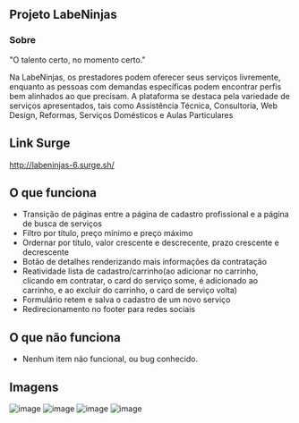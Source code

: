 ## Projeto LabeNinjas

### Sobre
"O talento certo, no momento certo."

Na LabeNinjas, os prestadores podem oferecer seus serviços livremente, enquanto as pessoas com demandas específicas podem encontrar perfis bem alinhados ao que precisam.
A plataforma se destaca pela variedade de serviços apresentados, tais como Assistência Técnica, Consultoria, Web Design, Reformas, Serviços Domésticos e Aulas Particulares

## Link Surge
http://labeninjas-6.surge.sh/

## O que funciona
- Transição de páginas entre a página de cadastro profissional e a página de busca de serviços
- Filtro por título, preço mínimo e preço máximo
- Ordernar por título, valor crescente e descrecente, prazo crescente e decrescente
- Botão de detalhes renderizando mais informações da contratação
- Reatividade lista de cadastro/carrinho(ao adicionar no carrinho, clicando em contratar, o card do serviço some, é adicionado ao carrinho, e ao excluir do carrinho, o card de serviço volta)
- Formulário retem e salva o cadastro de um novo serviço
- Redirecionamento no footer para redes sociais

## O que não funciona
- Nenhum item não funcional, ou bug conhecido.

## Imagens
![image](https://user-images.githubusercontent.com/48807462/120122778-5838ee00-c181-11eb-9999-e776bdca2335.png)
![image](https://user-images.githubusercontent.com/48807462/120123055-21fc6e00-c183-11eb-9e28-9fc9ccb1529a.png)
![image](https://user-images.githubusercontent.com/48807462/120122795-7c94ca80-c181-11eb-9f8c-46ebd540732e.png)
![image](https://user-images.githubusercontent.com/48807462/120123067-2f195d00-c183-11eb-8801-23e5bf26964f.png)


